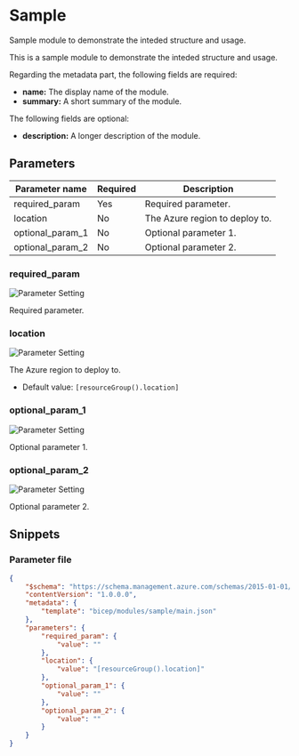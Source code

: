 # Sample

Sample module to demonstrate the inteded structure and usage.

This is a sample module to demonstrate the inteded structure and usage.

Regarding the metadata part, the following fields are required:
- **name:** The display name of the module.
- **summary:** A short summary of the module.

The following fields are optional:
- **description:** A longer description of the module.


## Parameters

Parameter name | Required | Description
-------------- | -------- | -----------
required_param | Yes      | Required parameter.
location       | No       | The Azure region to deploy to.
optional_param_1 | No       | Optional parameter 1.
optional_param_2 | No       | Optional parameter 2.

### required_param

![Parameter Setting](https://img.shields.io/badge/parameter-required-orange?style=flat-square)

Required parameter.

### location

![Parameter Setting](https://img.shields.io/badge/parameter-optional-green?style=flat-square)

The Azure region to deploy to.

- Default value: `[resourceGroup().location]`

### optional_param_1

![Parameter Setting](https://img.shields.io/badge/parameter-optional-green?style=flat-square)

Optional parameter 1.

### optional_param_2

![Parameter Setting](https://img.shields.io/badge/parameter-optional-green?style=flat-square)

Optional parameter 2.

## Snippets

### Parameter file

```json
{
    "$schema": "https://schema.management.azure.com/schemas/2015-01-01/deploymentParameters.json#",
    "contentVersion": "1.0.0.0",
    "metadata": {
        "template": "bicep/modules/sample/main.json"
    },
    "parameters": {
        "required_param": {
            "value": ""
        },
        "location": {
            "value": "[resourceGroup().location]"
        },
        "optional_param_1": {
            "value": ""
        },
        "optional_param_2": {
            "value": ""
        }
    }
}
```
